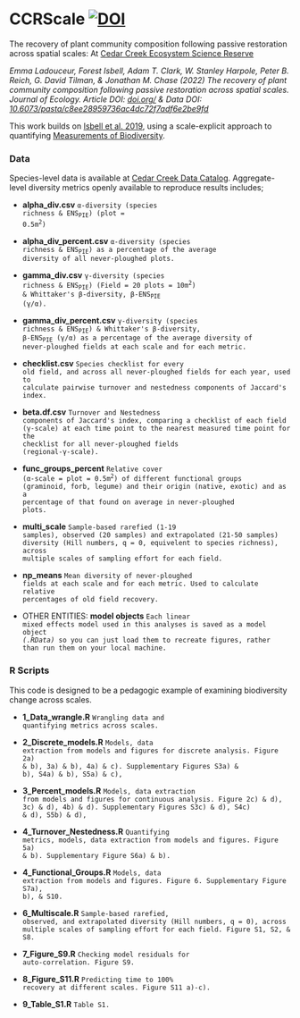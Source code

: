 

# CCRScale [![DOI](https://zenodo.org/badge/241158475.svg)](https://zenodo.org/badge/latestdoi/241158475)

The recovery of plant community composition following passive restoration across spatial scales: At [Cedar Creek Ecosystem Science Reserve](https://www.cedarcreek.umn.edu/)

*Emma Ladouceur, Forest Isbell, Adam T. Clark, W. Stanley Harpole, Peter B. Reich, G. David Tilman, & Jonathan M. Chase (2022) The recovery of plant community composition following passive restoration across spatial scales. Journal of Ecology. Article DOI: [doi.org/]() & Data DOI: [10.6073/pasta/c8ee28959736ac4dc72f7adf6e2be9fd](https://doi.org/10.6073/pasta/c8ee28959736ac4dc72f7adf6e2be9fd)*
 
This work builds on [Isbell et al. 2019](https://www.nature.com/articles/s41559-019-1012-1), using a scale-explicit approach to quantifying [Measurements of Biodiversity](https://doi.org/10.1111/2041-210X.13102). 

### Data
Species-level data is available at [Cedar Creek Data Catalog](https://www.cedarcreek.umn.edu/research/data). Aggregate-level diversity metrics openly available to reproduce results includes;

* **alpha_div.csv** <code>α-diversity (species richness & ENS<sub>PIE</sub>) (plot = 0.5m<sup>2</sup>)</code>

* **alpha_div_percent.csv** <code>α-diversity (species richness & ENS<sub>PIE</sub>) as a percentage of the average diversity of all never-ploughed plots.</code>

* **gamma_div.csv** <code>γ-diversity (species richness & ENS<sub>PIE</sub>) (Field = 20 plots = 10m<sup>2</sup>) & Whittaker's β-diversity, β-ENS<sub>PIE</sub> (γ/α).</code>

* **gamma_div_percent.csv** <code>γ-diversity (species richness & ENS<sub>PIE</sub>) & Whittaker's β-diversity, β-ENS<sub>PIE</sub> (γ/α) as a percentage of the average diversity of never-ploughed fields at each scale and for each metric.</code>

* **checklist.csv** <code>Species checklist for every old field, and across all never-ploughed fields for each year, used to calculate pairwise turnover and nestedness components of Jaccard's index.</code>

* **beta.df.csv** <code>Turnover and Nestedness components of Jaccard's index, comparing a checklist of each field (γ-scale) at each time point to the nearest measured time point for the checklist for all never-ploughed fields (regional-γ-scale).</code>

* **func_groups_percent** <code>Relative cover (α-scale = plot = 0.5m<sup>2</sup>) of different functional groups (graminoid, forb, legume) and their origin (native, exotic) and as a percentage of that found on average in never-ploughed plots.</code>

* **multi_scale** <code>Sample-based rarefied (1-19 samples), observed (20 samples) and extrapolated (21-50 samples) diversity (Hill numbers, q = 0, equivelent to species richness), across multiple scales of sampling effort for each field.</code>

* **np_means** <code>Mean diversity of never-ploughed fields at each scale and for each metric. Used to calculate relative percentages of old field recovery.</code>

* OTHER ENTITIES: **model objects** <code>Each linear mixed effects model used in this analyses is saved as a model object *(.RData)* so you can just load them to recreate figures, rather than run them on your local machine.</code>

### R Scripts
This code is designed to be a pedagogic example of examining biodiversity change across scales.

* **1_Data_wrangle.R** <code>Wrangling data and quantifying metrics across scales.</code>

* **2_Discrete_models.R** <code>Models, data extraction from models and figures for discrete analysis. Figure 2a) & b), 3a) & b), 4a) & c). Supplementary Figures S3a) & b), S4a) & b), S5a) & c),</code>

* **3_Percent_models.R** <code>Models, data extraction from models and figures for continuous analysis. Figure 2c) & d), 3c) & d), 4b) & d). Supplementary Figures S3c) & d), S4c) & d), S5b) & d),</code>

* **4_Turnover_Nestedness.R** <code>Quantifying metrics, models, data extraction from models and figures. Figure 5a) & b). Supplementary Figure S6a) & b).</code>

* **4_Functional_Groups.R** <code>Models, data extraction from models and figures. Figure 6. Supplementary Figure S7a), b), & S10.</code>

* **6_Multiscale.R** <code>Sample-based rarefied, observed, and extrapolated diversity (Hill numbers, q = 0), across multiple scales of sampling effort for each field. Figure S1, S2, & S8.</code>

* **7_Figure_S9.R** <code>Checking model residuals for auto-correlation. Figure S9.</code>

* **8_Figure_S11.R** <code>Predicting time to 100% recovery at different scales. Figure S11 a)-c).</code>

* **9_Table_S1.R** <code>Table S1.</code>

